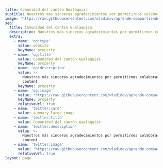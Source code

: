 ```yaml
---
title: Comunidad del cantón Gualaquiza
subtitle: Nuestros más sinceros agradecimientos por permitirnos colaborar en el crecimiento de conocimientos digitales de la comunidad Gualaquiza. Sigamos fortaleciendo nuestras competencias digitales para nuestro crecimiento personal, social y nacional.
image: "https://raw.githubusercontent.com/wladimov/aprende-compartiendo/main/public/images/gualaquiza.jpg"
seo:
  title: Comunidad del cantón Gualaquiza
  description: Nuestros más sinceros agradecimientos por permitirnos colaborar en el crecimiento de conocimientos digitales de la comunidad Gualaquiza. Sigamos fortaleciendo nuestras competencias digitales para nuestro crecimiento personal, social y nacional.
  extra:
    - name: 'og:type'
      value: website
      keyName: property
    - name: 'og:title'
      value: Comunidad del cantón Gualaquiza
      keyName: property
    - name: 'og:description'
      value: >-
        Nuestros más sinceros agradecimientos por permitirnos colaborar en el crecimiento de conocimientos digitales de la comunidad Gualaquiza. Sigamos fortaleciendo nuestras competencias digitales para nuestro crecimiento personal, social y nacional.
        content
      keyName: property
    - name: 'og:image'
      value: "https://raw.githubusercontent.com/wladimov/aprende-compartiendo/main/public/images/gualaquiza.jpg"
      keyName: property
      relativeUrl: true
    - name: 'twitter:card'
      value: summary_large_image
    - name: 'twitter:title'
      value: Comunidad del cantón Gualaquiza
    - name: 'twitter:description'
      value: >-
        Nuestros más sinceros agradecimientos por permitirnos colaborar en el crecimiento de conocimientos digitales de la comunidad Gualaquiza. Sigamos fortaleciendo nuestras competencias digitales para nuestro crecimiento personal, social y nacional.
        content
    - name: 'twitter:image'
      value: "https://raw.githubusercontent.com/wladimov/aprende-compartiendo/main/public/images/gualaquiza.jpg"
      relativeUrl: true
layout: page
---
```


